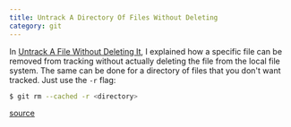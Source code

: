 ```yaml
---
title: Untrack A Directory Of Files Without Deleting
category: git
---
```


In [Untrack A File Without Deleting It](untrack-a-file-without-deleting-it.md),
I explained how a specific file can be removed from tracking without
actually deleting the file from the local file system. The same can be done
for a directory of files that you don't want tracked. Just use the `-r`
flag:

```bash
$ git rm --cached -r <directory>
```

[source](http://stackoverflow.com/questions/1143796/remove-a-file-from-a-git-repository-without-deleting-it-from-the-local-filesyste)
